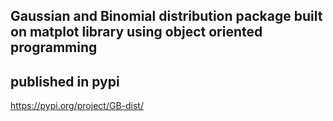 ## Gaussian and Binomial distribution package built on matplot library using object oriented programming
## published in pypi
https://pypi.org/project/GB-dist/
